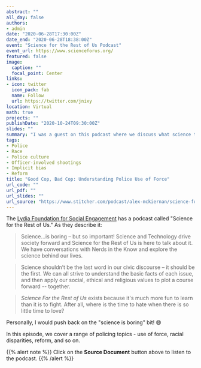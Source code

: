 ```yaml
---
abstract: ""
all_day: false
authors: 
- admin
date: "2020-06-28T17:30:00Z"
date_end: "2020-06-28T18:38:00Z"
event: "Science for the Rest of Us Podcast"
event_url: https://www.scienceforus.org/
featured: false
image:
  caption: ""
  focal_point: Center
links:
- icon: twitter
  icon_pack: fab
  name: Follow
  url: https://twitter.com/jnixy
location: Virtual
math: true
projects: ""
publishDate: "2020-10-24T09:30:00Z"
slides: ""
summary: "I was a guest on this podcast where we discuss what science tells us about police use of force."
tags: 
- Police
- Race
- Police culture
- Officer-involved shootings
- Implicit bias
- Reform
title: "Good Cop, Bad Cop: Understanding Police Use of Force"
url_code: ""
url_pdf: ""
url_slides: ""
url_source: "https://www.stitcher.com/podcast/alex-mckiernan/science-for-the-rest-of-us/e/73503561"
---
```


The [Lydia Foundation for Social Engagement](https://www.lydia.foundation/) has a podcast called "Science for the Rest of Us." As they describe it:

> Science...is boring – but so important!  Science and Technology drive society forward and Science for the Rest of Us is here to talk about it.  We have conversations with Nerds in the Know and explore the science behind our lives.

> Science shouldn’t be the last word in our civic discourse – it should be the first.  We can all strive to understand the basic facts of each issue, and then apply our social, ethical and religious values to plot a course forward -- together.

> *Science For the Rest of Us* exists because it's much more fun to learn than it is to fight.  After all, where is the time to hate when there is so little time to love?

Personally, I would push back on the "science is boring" bit! :smile: 

In this episode, we cover a range of policing topics - use of force, racial disparities, reform, and so on. 

{{% alert note %}}
Click on the **Source Document** button above to listen to the podcast.
{{% /alert %}}